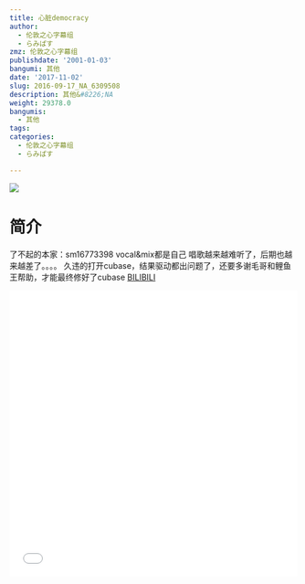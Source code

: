 ```yaml
---
title: 心脏democracy
author:
  - 伦敦之心字幕组
  - らみぱす
zmz: 伦敦之心字幕组
publishdate: '2001-01-03'
bangumi: 其他
date: '2017-11-02'
slug: 2016-09-17_NA_6309508
description: 其他&#8226;NA
weight: 29378.0
bangumis:
  - 其他
tags:
categories:
  - 伦敦之心字幕组
  - らみぱす

---
```

![](https://i.imgur.com/grMKviZ.png)
# 简介  
了不起的本家：sm16773398   vocal&amp;mix都是自己   唱歌越来越难听了，后期也越来越差了。。。。  久违的打开cubase，结果驱动都出问题了，还要多谢毛哥和鲤鱼王帮助，才能最终修好了cubase
  [BILIBILI](https://www.bilibili.com/video/av6309508/)

<div class="vcontainer">  <iframe class='video' src="//www.bilibili.com/blackboard/player.html?cid=10251592&aid=6309508" width="100%" height="500" frameborder="0" allowfullscreen="allowfullscreen"></iframe></div>

